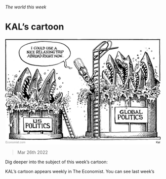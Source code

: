 ###### The world this week

# KAL’s cartoon 

#####  

![image](images/20220326_wwd000.jpg) 

> Mar 26th 2022 

Dig deeper into the subject of this week’s cartoon:



KAL’s cartoon appears weekly in The Economist. You can see last week’s 


